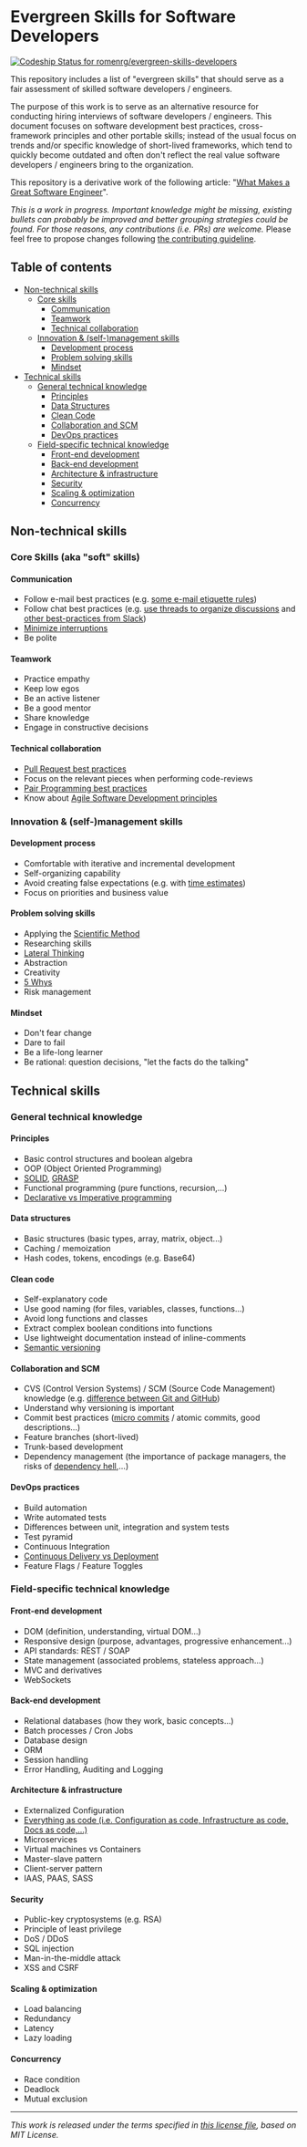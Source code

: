 # Evergreen Skills for Software Developers
[![Codeship Status for romenrg/evergreen-skills-developers](https://app.codeship.com/projects/57d86950-fee3-0136-cc17-56b6e41314e7/status?branch=master)](https://app.codeship.com/projects/322711)

This repository includes a list of "evergreen skills" that should serve as a fair assessment of skilled software developers / engineers.

The purpose of this work is to serve as an alternative resource for conducting hiring interviews of software developers / engineers. This document focuses on software development best practices, cross-framework principles and other portable skills; instead of the usual focus on trends and/or specific knowledge of short-lived frameworks, which tend to quickly become outdated and often don't reflect the real value software developers / engineers bring to the organization.

This repository is a derivative work of the following article: "[What Makes a Great Software Engineer](https://www.romenrg.com/blog/2018/12/29/what-makes-a-great-software-engineer)".

_This is a work in progress. Important knowledge might be missing, existing bullets can probably be improved and better grouping strategies could be found. For those reasons, any contributions (i.e. PRs) are welcome._ Please feel free to propose changes following [the contributing guideline](CONTRIBUTING.md).

## Table of contents

- [Non-technical skills](#non-technical-skills)
  - [Core skills](#core-skills-aka-soft-skills)
    - [Communication](#communication)
    - [Teamwork](#teamwork)
    - [Technical collaboration](#technical-collaboration)
  - [Innovation & (self-)management skills](#innovation--self-management-skills)
    - [Development process](#development-process)
    - [Problem solving skills](#problem-solving-skills)
    - [Mindset](#mindset)
- [Technical skills](#technical-skills)
  - [General technical knowledge](#general-technical-knowledge)
    - [Principles](#principles)
    - [Data Structures](#data-structures) 
    - [Clean Code](#clean-code)
    - [Collaboration and SCM](#collaboration-and-SCM)
    - [DevOps practices](#devops-practices)
  - [Field-specific technical knowledge](#field-specific-technical-knowledge)
    - [Front-end development](#front-end-development)
    - [Back-end development](#back-end-development)
    - [Architecture & infrastructure](#architecture--infrastructure)
    - [Security](#security)
    - [Scaling & optimization](#scaling--optimization)
    - [Concurrency](#concurrency)


## Non-technical skills

### Core Skills (aka "soft" skills)

#### Communication

* Follow e-mail best practices (e.g. [some e-mail etiquette rules](https://www.grammarly.com/blog/email-etiquette-rules-to-know/))
* Follow chat best practices (e.g. [use threads to organize discussions](https://slack.com/intl/en-es/help/articles/115000769927-Use-threads-to-organize-discussions-) and [other best-practices from Slack](https://blog.rescuetime.com/slack-focus-guide/))
* [Minimize interruptions](https://jaxenter.com/aaaand-gone-true-cost-interruptions-128741.html)
* Be polite

#### Teamwork

* Practice empathy
* Keep low egos
* Be an active listener
* Be a good mentor
* Share knowledge
* Engage in constructive decisions

#### Technical collaboration

* [Pull Request best practices](https://blog.github.com/2015-01-21-how-to-write-the-perfect-pull-request/)
* Focus on the relevant pieces when performing code-reviews
* [Pair Programming best practices](https://martinfowler.com/articles/on-pair-programming.html)
* Know about [Agile Software Development principles](https://agilemanifesto.org/principles.html)

### Innovation & (self-)management skills

#### Development process

* Comfortable with iterative and incremental development
* Self-organizing capability
* Avoid creating false expectations (e.g. with [time estimates](https://www.romenrg.com/blog/2015/09/28/why-asking-developers-for-time-estimates-in-software-projects-is-a-terrible-idea-and-how-to-bypass-it-with-scrum/))
* Focus on priorities and business value

#### Problem solving skills

* Applying the [Scientific Method](https://en.wikipedia.org/wiki/Scientific_method)
* Researching skills
* [Lateral Thinking](https://www.edwddebono.com/lateral-thinking)
* Abstraction
* Creativity
* [5 Whys](http://en.wikipedia.org/wiki/5_Whys)
* Risk management

#### Mindset

* Don't fear change
* Dare to fail
* Be a life-long learner
* Be rational: question decisions, "let the facts do the talking"

## Technical skills

### General technical knowledge

#### Principles

 * Basic control structures and boolean algebra
 * OOP (Object Oriented Programming)
 * [SOLID](https://en.wikipedia.org/wiki/SOLID), [GRASP](https://en.wikipedia.org/wiki/GRASP_(object-oriented_design))
 * Functional programming (pure functions, recursion,...)
 * [Declarative vs Imperative programming](http://amzotti.github.io/programming%20paradigms/2015/02/13/what-is-the-difference-between-procedural-function-imperative-and-declarative-programming-paradigms/)

#### Data structures

 * Basic structures (basic types, array, matrix, object...)
 * Caching / memoization
 * Hash codes, tokens, encodings (e.g. Base64)

#### Clean code

 * Self-explanatory code
 * Use good naming (for files, variables, classes, functions...)
 * Avoid long functions and classes
 * Extract complex boolean conditions into functions
 * Use lightweight documentation instead of inline-comments
 * [Semantic versioning](https://semver.org/)

#### Collaboration and SCM

 * CVS (Control Version Systems) / SCM (Source Code Management) knowledge (e.g. [difference between Git and GitHub](https://stackoverflow.com/a/13321586))
 * Understand why versioning is important
 * Commit best practices ([micro commits](https://lucasr.org/2011/01/29/micro-commits/) / atomic commits, good descriptions...)
 * Feature branches (short-lived)
 * Trunk-based development
 * Dependency management (the importance of package managers, the risks of [dependency hell](https://en.wikipedia.org/wiki/Dependency_hell),...)

#### DevOps practices

 * Build automation 
 * Write automated tests
 * Differences between unit, integration and system tests
 * Test pyramid
 * Continuous Integration
 * [Continuous Delivery vs Deployment](https://www.romenrg.com/blog/2017/12/31/continuous-integration-delivery-deployment/)
 * Feature Flags / Feature Toggles

### Field-specific technical knowledge

#### Front-end development

 * DOM (definition, understanding, virtual DOM...)
 * Responsive design (purpose, advantages, progressive enhancement...)
 * API standards: REST / SOAP
 * State management (associated problems, stateless approach...)
 * MVC and derivatives
 * WebSockets

#### Back-end development

 * Relational databases (how they work, basic concepts...)
 * Batch processes / Cron Jobs
 * Database design
 * ORM
 * Session handling
 * Error Handling, Auditing and Logging

#### Architecture & infrastructure

 * Externalized Configuration
 * [Everything as code (i.e. Configuration as code, Infrastructure as code, Docs as code,...)](https://www.romenrg.com/blog/2019/12/31/everything-as-code/)
 * Microservices
 * Virtual machines vs Containers
 * Master-slave pattern
 * Client-server pattern
 * IAAS, PAAS, SASS

#### Security

 * Public-key cryptosystems (e.g. RSA)
 * Principle of least privilege
 * DoS / DDoS
 * SQL injection
 * Man-in-the-middle attack
 * XSS and CSRF

#### Scaling & optimization

 * Load balancing
 * Redundancy
 * Latency
 * Lazy loading

#### Concurrency

 * Race condition
 * Deadlock
 * Mutual exclusion

---

_This work is released under the terms specified in [this license file](LICENSE), based on MIT License._
